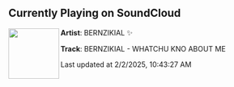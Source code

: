 ## Currently Playing on SoundCloud

[<img align="left" width="100" src="https://i1.sndcdn.com/artworks-hdw2k3uKkzphay9J-Jqxb8Q-t500x500.jpg">](https://soundcloud.com/bernzikial/bernzikial-whatchu-kno-about-me)

**Artist**: BERNZIKIAL ✨ 

**Track**: BERNZIKIAL - WHATCHU KNO ABOUT ME

Last updated at 2/2/2025, 10:43:27 AM

